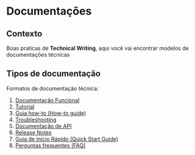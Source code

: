 # Documentações

## Contexto 
Boas praticas de **Technical Writing**, aqui você vai encontrar modelos de documentações técnicas 

## Tipos de documentação 
Formatos de documentação técnica:

1. [Documentação Funcional](https://github.com/GabrielValim/Documentacao/blob/main/documenta%C3%A7%C3%A3o-funcional.md)
2. [Tutorial](https://github.com/GabrielValim/Documentacao/blob/main/tutorial.md)
3. [Guia how-to (How-to guide)](https://github.com/GabrielValim/Documentacao/blob/main/guia-how-to.md)
5. [Troubleshooting](https://github.com/GabrielValim/Documentacao/blob/main/troubleshooting.md)
6. [Documentação de API](https://github.com/GabrielValim/Documentacao/blob/main/documenta%C3%A7%C3%A3o-api.md)
7. [Release Notes](https://github.com/GabrielValim/Documentacao/blob/main/release-notes.md)
8. [Guia de Início Rápido (Quick Start Guide)](https://github.com/GabrielValim/Documentacao/blob/main/guia-in%C3%ADcio-r%C3%A1pido.md)
9. [Perguntas frequentes (FAQ)](https://github.com/marimoreiratw/projeto-alura/blob/main/perguntas-frequentes-faq.md)
